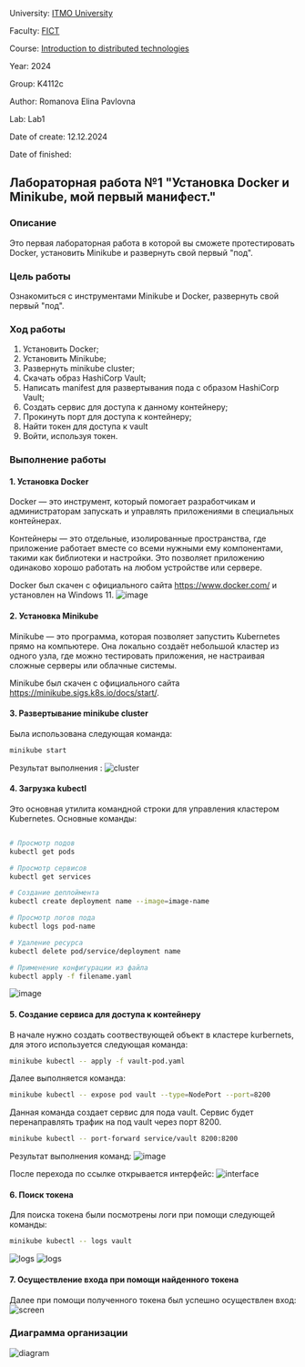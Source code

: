 University: [ITMO University](https://itmo.ru/ru/)

Faculty: [FICT](https://fict.itmo.ru)

Course: [Introduction to distributed technologies](https://github.com/itmo-ict-faculty/introduction-to-distributed-technologies)

Year: 2024

Group: K4112c

Author: Romanova Elina Pavlovna

Lab: Lab1

Date of create: 12.12.2024

Date of finished: 

## Лабораторная работа №1 "Установка Docker и Minikube, мой первый манифест."

### Описание

Это первая лабораторная работа в которой вы сможете протестировать Docker, установить Minikube и развернуть свой первый "под".

### Цель работы

Ознакомиться с инструментами Minikube и Docker, развернуть свой первый "под".

### Ход работы

1. Установить Docker;
2. Установить Minikube;
3. Развернуть minikube cluster;
4. Скачать образ HashiCorp Vault;
5. Написать manifest для развертывания пода с образом HashiCorp Vault;
6. Создать сервис для доступа к данному контейнеру;
7. Прокинуть порт для доступа к контейнеру;
8. Найти токен для доступа к vault
9. Войти, используя токен.

### Выполнение работы

#### 1. Установка Docker

Docker — это инструмент, который помогает разработчикам и администраторам запускать и управлять приложениями в специальных контейнерах.

Контейнеры — это отдельные, изолированные пространства, где приложение работает вместе со всеми нужными ему компонентами, такими как библиотеки и настройки. Это позволяет приложению одинаково хорошо работать на любом устройстве или сервере.

Docker был скачен с официального сайта https://www.docker.com/ и установлен на Windows 11.
![image](./docker.png)

#### 2. Установка Minikube

Minikube — это программа, которая позволяет запустить Kubernetes прямо на компьютере. Она локально создаёт небольшой кластер из одного узла, где можно тестировать приложения, не настраивая сложные серверы или облачные системы.

Minikube был скачен с официального сайта https://minikube.sigs.k8s.io/docs/start/.

#### 3. Развертывание minikube cluster

Была использована следующая команда:

```bash
minikube start
```

Результат выполнения :
![cluster](./start_minicube.png)

#### 4. Загрузка kubectl

Это основная утилита командной строки для управления кластером Kubernetes. Основные команды:

```bash

# Просмотр подов
kubectl get pods

# Просмотр сервисов
kubectl get services

# Создание деплоймента
kubectl create deployment name --image=image-name

# Просмотр логов пода
kubectl logs pod-name

# Удаление ресурса
kubectl delete pod/service/deployment name

# Применение конфигурации из файла
kubectl apply -f filename.yaml
```

![image](./kubectl.png)

#### 5. Создание сервиса для доступа к контейнеру

В начале нужно создать соотвествующей объект в кластере kurbernets, для этого используется следующая команда:

```bash
minikube kubectl -- apply -f vault-pod.yaml
```

Далее выполняется команда:

```bash
minikube kubectl -- expose pod vault --type=NodePort --port=8200
```

Данная команда создает сервис для пода vault. Сервис будет перенаправлять трафик на под vault через порт 8200. 

```bash
minikube kubectl -- port-forward service/vault 8200:8200
```

Результат выполнения команд:
![image](./service.png)

После перехода по ссылке открывается интерфейс:
![interface](./interface.png)

#### 6. Поиск токена

Для поиска токена были посмотрены логи при помощи следующей команды:

```bash
minikube kubectl -- logs vault
```
![logs](./log1.png)
![logs](./log2.png)

#### 7. Осуществление входа при помощи найденного токена

Далее при помощи полученного токена был успешно осуществлен вход:
![screen](./token_login.png)

### Диаграмма организации

![diagram](./diagram.png)
